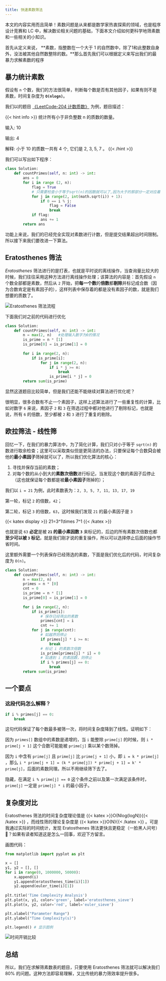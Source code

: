 ```yaml
---
title: 快速素数筛法
---
```



本文的内容实用而且简单！素数问题是从来都是数学家热衷探索的领域，也是程序设计竞赛和 LC 中，解决数论相关问题的基础，下面本文介绍如何更科学地筛素数和一些相关的小知识。

首先从定义来说， **素数，指整数在一个大于 1 的自然数中，除了1和此整数自身外，没法被其他自然数整除的数。**那么首先我们可以根据定义来写出我们的最暴力求解素数的程序

## 暴力统计素数

假设有 `n` 个数，我们的方法很简单，判断每个数是否有其他因子，如果有则不是素数，时间复杂度为 **`O(nlogn)`**。

我们以的题目 [《LeetCode-204 计数质数》](https://leetcode-cn.com/problems/count-primes/) 为例，题目描述：

{{< hint info >}}
统计所有小于非负整数 n 的质数的数量。

输入: 10

输出: 4

解释: 小于 10 的质数一共有 4 个, 它们是 2, 3, 5, 7 。
{{< /hint >}}

我们可以写出如下程序：

```python
class Solution:
    def countPrimes(self, n: int) -> int:
        ans = 0
        for i in range (2, n):
            flag = True
            # 只需要检查小于等于sqrt(n)的因数就可以了,因为大于的那部分一定对应着一个小于sqrt(n)的因数
            for j in range(2, int(math.sqrt(i)) + 1):
                if 0 == i % j:
                    flag = False
                    break
            if flag:
                ans += 1
        return ans
```        

功能上来说，我们的已经完全实现对素数进行计数，但是提交结果超出时间限制。所以接下来我们要改进一下算法。

## Eratosthenes 筛法

*Eratosthenes* 筛法进行的是打表，也就是平时说的离线操作，当查询量比较大的时候，我们往往采用这种方法进行离线操作处理；该算法的内容是：首先假设 `n` 个数全部都是素数，然后从 `2` 开始，把**每一个数**的**倍数**都**剔除**并标记成合数（因为合数肯定是有素因子的），这样列表中保存着的都是没有素因子的数，就是我们想要的质数了。

![Eratosthenes 筛法流程](https://raw.githubusercontent.com/Desgard/algo/img/img/part2/ch02/1-eratos-sive/etato-flow.gif)

下面我们对之前的代码进行优化

```python
class Solution:
    def countPrimes(self, n: int) -> int:
        n = max(2, n)   #处理输入数字为0的情况
        is_prime = n * [1] 
        is_prime[0] = is_prime[1] = 0
        
        for i in range(2, n):
            if is_prime[i]:
                for j in range(2, n):
                    if i * j >= n: 
                        break
                    is_prime[i * j] = 0
        return sum(is_prime)
```

显然这道题目比较简单，但是我们还能不能继续对算法进行优化呢？

很明显，很多合数有不止一个素因子，这样上述算法进行了一些重复性的计算，比如对数字 `6` 来说，素因子 `2` 和 `3` 在筛选过程中都对他进行了剔除标记，也就是说，所有 `6` 的倍数，至少都被 `2` 和 `3` 进行了重复的剔除。

## 欧拉筛法 - 线性筛

回忆一下，在我们的暴力算法中，为了简化计算，我们只对小于等于 `sqrt(n)` 的数进行取余检查；这里可以采取类似但是更简洁的办法，只要保证每个合数**只**会被他的**最小素因子**筛掉就可以了，所以我们优化算法的核心：

1. 寻找并保存当前的素数；
2. 对每个数的从小到大的**素数次倍数**进行标记，当发现这个数的素因子后停止（这也就保证每个数都是被**最小素因子**筛掉的）；

我们以 `i = 21` 为例，此时素数表为：`2, 3, 5, 7, 11, 13, 17, 19`

第一轮，标记 `2` 的倍数，`42`；

第二轮，标记 `3` 的倍数，`63`，这时候我们发现 `21` 的最小素因子是 `3`

{{< katex display >}}
21=3^1\times 7^1
{{< /katex >}}

也就是说 `63` **必定**是被 **`21` 的最小素因数 `3`** 来标记的，后边的所有素数次倍数也都**至少可以被 `3` 标记**，就是我们刚才说的重复操作，所以可以选择停止后面的操作节省时间。

这里额外需要一个列表保存已经筛选的素数，下面是我们优化后的代码，时间复杂度为 `O(n)`。

```python
class Solution:
    def countPrimes(self, n: int) -> int:
        n = max(2, n)
        primes = n * [0]
        cnt = 0
        is_prime = n * [1]
        is_prime[0] = is_prime[1] = 0
        
        for i in range(2, n):
            if is_prime[i]: 
                # 保存已经筛出的素数
                primes[cnt] = i 
                cnt += 1
            for j in range(cnt):
                # 如越界则停止
                if primes[j] * i >= n: 
                    break 
                # 标记 i 的素数次倍数
                is_prime[primes[j] * i] = 0
                # 如遇到 i 的素因数，则停止  
                if i % primes[j] == 0: 
                    break 
        return sum(is_prime)
```

## 一个要点

### 这段代码怎么解释？

```python
if i % primes[j] == 0:
    break
```

这句代码保证了每个数最多被筛一次，将时间复杂度降到了线性。证明如下：

因为 `primes[]` 数组中的素数是递增的，当 `i` 能整除 `prime[j]` 的时候，则 `i * prime[j + 1]` 这个合数可能能被 `prime[j]`  乘以某个数筛掉。

因为 `i` 中含有 `prime[j]` 且 `prime[j]` 比 `prime[j + 1]` 小，即 `i = k * prime[j]`  ，那么 `i * prime[j + 1] = (k * prime[j]) * prime[j + 1] = k' * prime[j]`，后面的素数同理。所以不用继续筛下去了。

隐藏，在满足 `i % prime[j] == 0` 这个条件之前以及第一次满足该条件时，`prime[j]` 一定是 `prime[j] * i` 的最小因子。

## 复杂度对比

Eratosthenes 筛法的时间复杂度理论值是 {{< katex >}}O(Nlog(logN)){{< /katex >}} ，而线性筛的理论复杂度是 {{< katex >}}O(N){{< /katex >}} 。可是我通过实际的时间统计，发现 Eratosthenes 筛法更快且更稳定（一脸黑人问号）🌚？如果有读者知道这是怎么一回事，欢迎下方留言。

画图代码：

```python
from matplotlib import pyplot as plt

x = []
y1, y2 = [], []
for i in range(0, 1000000, 50000):
    x.append(i)
    y1.append(eratosthenes_time(i)[1])
    y2.append(euler_time(i)[1])
    
plt.title('Time Complexity Analysis')
plt.plot(x, y1, color='green', label='eratosthenes_sieve')
plt.plot(x, y2, color='red', label='euler_sieve')

plt.xlabel("Parameter Range")
plt.ylabel("Time Complexity(s)")

plt.legend() # 显示图例
```

![时间开销比较](https://raw.githubusercontent.com/Desgard/algo/img/img/part2/ch02/1-eratos-sive/compare-graph.png)

## 总结

所以，我们在求解筛素数表的题目，只要使用 Eratosthenes 筛法就可以解决我们 80% 的问题。这种方法即容易理解，又比传统的暴力筛效率提升很多。